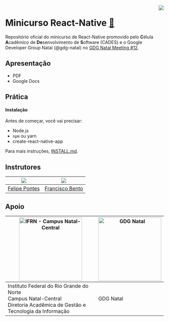 <img src="https://avatars1.githubusercontent.com/u/33847721?s=200" align="right">

# Minicurso React-Native [:page_facing_up:](#)

Repositório oficial do minicurso de React-Native promovido pelo **C**élula **A**cadêmico de **De**senvolvimento de **S**oftware (CADES) e o Google Developer Group Natal (@gdg-natal) no [GDG Natal Meeting #12](https://www.meetup.com/pt-BR/GDG-Natal/events/246850875/).

## Apresentação

- PDF
- Google Docs

## Prática

#### Instalação

Antes de começar, você vai precisar:

* Node.js
* `npm` ou yarn
* create-react-native-app

Para mais instruções, [INSTALL.md](INSTALL.md).

## Instrutores

| ![](https://avatars0.githubusercontent.com/u/8146112?s=150) | ![](https://avatars2.githubusercontent.com/u/9325152?s=150) |
| ----- | ----- |
| [Felipe Pontes](//github.com/felipemfp) | [Francisco Bento](//github.com/chicobentojr) |

## Apoio

| <img src="https://cdn.rawgit.com/cades-ifrn/minicurso-react-native-wtads/master/logo_ifrn.jpg" alt="IFRN - Campus Natal-Central" width="200" /> | <img src="https://cdn.rawgit.com/gdg-natal/artwork/master/logos/gdg-natal-logo.svg" alt="GDG Natal" width="200" /> |
| --- | --- |
| Instituto Federal do Rio Grande do Norte<br>Campus Natal-Central<br>Diretoria Acadêmica de Gestão e Tecnologia da Informação | GDG Natal |